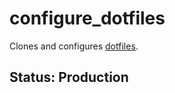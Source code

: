 # configure_dotfiles

Clones and configures [dotfiles](https://github.com/andyattebery/dotfiles).

## Status: Production

